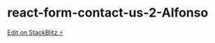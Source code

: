 # react-form-contact-us-2-Alfonso

[Edit on StackBlitz ⚡️](https://stackblitz.com/edit/react-ts-4rjebq)